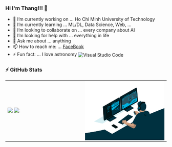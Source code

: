 ### Hi I'm Thang!!! 👋

- 🔭 I’m currently working on ... Ho Chi Minh University of Technology
- 🌱 I’m currently learning ... ML/DL, Data Science, Web, ...
- 👯 I’m looking to collaborate on ... every company about AI
- 🤔 I’m looking for help with ... everything in life
- 💬 Ask me about ... anything 
- 📫 How to reach me: ... [FaceBook](https://www.facebook.com/thang.huu.94651774)
- ⚡ Fun fact: ... I love astronomy <img align="center" alt="Visual Studio Code" width="50px" src="https://khoahocphattrien.vn/Images/Uploaded/Share/2016/01/03/Nhung-hinh-anh-thien-van-ky-thu-nhat-nam-2015_1.jpg" />

### :zap: GitHub Stats

<table>
<tr>
  <td width="48%">
    <img src="https://github-readme-stats.vercel.app/api?username=HuuThang-1402&show_icons=true&hide=contribs,issues&hide_border=true" />
    <img src="https://github-readme-stats.vercel.app/api/top-langs/?username=HuuThang-1402&layout=compact&show_icons=true&hide_border=true" />
  </td>
  <td width="52%"><img alt="gif" align="right" src="https://github.com/CodexploreRepo/CodexploreRepo/blob/4b03702a4b5f9f9770b6aee0fb4c8e6d76e81522/.github/assets/coding.gif"/></td>
</tr>
<table>
